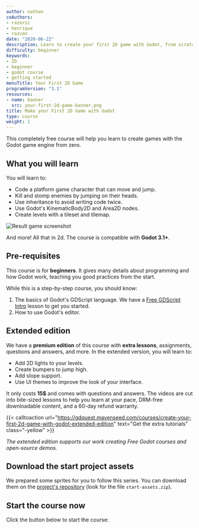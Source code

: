 ```yaml
---
author: nathan
coAuthors:
- razoric
- henrique
- razvan
date: "2020-06-22"
description: Learn to create your first 2D game with Godot, from scratch.
difficulty: beginner
keywords:
- 2D
- beginner
- godot course
- getting started
menuTitle: Your First 2D Game
programVersion: "3.1"
resources:
- name: banner
  src: your-first-2d-game-banner.png
title: Make your First 2D Game with Godot
type: course
weight: 1
---
```


This completely free course will help you learn to create games with the Godot game engine from zero.

## What you will learn

You will learn to:

- Code a platform game character that can move and jump.
- Kill and stomp enemies by jumping on their heads.
- Use inheritance to avoid writing code twice.
- Use Godot's KinematicBody2D and Area2D nodes.
- Create levels with a tileset and tilemap.

![Result game screenshot](project-screenshot.png)

And more! All that in 2d. The course is compatible with **Godot 3.1+**.

## Pre-requisites

This course is for **beginners**. It gives many details about programming and how Godot work, teaching you good practices from the start.

While this is a step-by-step course, you should know:

1. The basics of Godot's GDScript language. We have a [Free GDScript Intro](/tutorial/godot/gdscript/intro/) lesson to get you started.
2. How to use Godot's editor.

## Extended edition

We have a **premium edition** of this course with **extra lessons**, assignments, questions and answers, and more. In the extended version, you will learn to:

- Add 2D lights to your levels.
- Create bumpers to jump high.
- Add slope support.
- Use UI themes to improve the look of your interface.

It only costs **15$** and comes with questions and answers. The videos are cut into bite-sized lessons to help you learn at your pace, DRM-free downloadable content, and a 60-day refund warranty.

{{< calltoaction url="https://gdquest.mavenseed.com/courses/create-your-first-2d-game-with-godot-extended-edition" text="Get the extra tutorials" class="-yellow" >}}

_The extended edition supports our work creating Free Godot courses and open-source demos._

## Download the start project assets

We prepared some sprites for you to follow this series. You can download them on the [project's repository](https://github.com/GDQuest/godot-beginner-2d-platformer/releases) (look for the file `start-assets.zip`).

## Start the course now

Click the button below to start the course:
